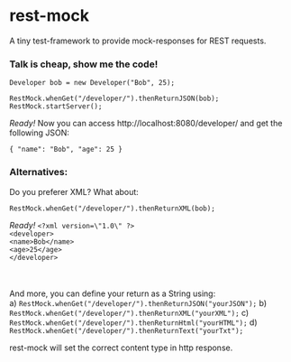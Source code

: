 rest-mock
=========

A tiny test-framework to provide mock-responses for REST requests.
<br />



### Talk is cheap, show me the code!

  `Developer bob = new Developer("Bob", 25);`<br />
  
  `RestMock.whenGet("/developer/").thenReturnJSON(bob);`<br />
  `RestMock.startServer();`


*Ready!* 
Now you can access http://localhost:8080/developer/ and get the following JSON:

  `{ "name": "Bob", "age": 25 }`


### Alternatives:

Do you preferer XML? What about:

  `RestMock.whenGet("/developer/").thenReturnXML(bob);`
  
*Ready!*
	`<?xml version=\"1.0\" ?>`<br />
	`<developer>`<br />
	  `<name>Bob</name>`<br />
	  `<age>25</age>`<br />
	`</developer>`<br />
<br /><br />	

And more, you can define your return as a String using: <br />
	a) `RestMock.whenGet("/developer/").thenReturnJSON("yourJSON");`
	b) `RestMock.whenGet("/developer/").thenReturnXML("yourXML");`
	c) `RestMock.whenGet("/developer/").thenReturnHtml("yourHTML");`
	d) `RestMock.whenGet("/developer/").thenReturnText("yourTxt");`

rest-mock will set the correct content type in http response.
